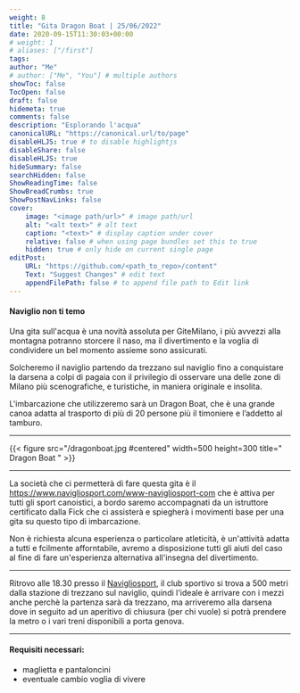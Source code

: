 ```yaml
---
weight: 8
title: "Gita Dragon Boat | 25/06/2022"
date: 2020-09-15T11:30:03+00:00
# weight: 1
# aliases: ["/first"]
tags: 
author: "Me"
# author: ["Me", "You"] # multiple authors
showToc: false
TocOpen: false
draft: false
hidemeta: true
comments: false
description: "Esplorando l'acqua"
canonicalURL: "https://canonical.url/to/page"
disableHLJS: true # to disable highlightjs
disableShare: false
disableHLJS: true
hideSummary: false
searchHidden: false
ShowReadingTime: false
ShowBreadCrumbs: true
ShowPostNavLinks: false 
cover:
    image: "<image path/url>" # image path/url
    alt: "<alt text>" # alt text
    caption: "<text>" # display caption under cover
    relative: false # when using page bundles set this to true
    hidden: true # only hide on current single page
editPost:
    URL: "https://github.com/<path_to_repo>/content"
    Text: "Suggest Changes" # edit text
    appendFilePath: false # to append file path to Edit link
---
```




#### Naviglio non ti temo 

<!--more--> 
Una gita sull'acqua è una novità assoluta per GiteMilano, i più avvezzi alla montagna potranno storcere il naso, ma il divertimento e la voglia di condividere un bel momento assieme sono assicurati.

Solcheremo il naviglio partendo da trezzano sul naviglio fino a conquistare la darsena a colpi di pagaia con il privilegio di osservare una delle zone di Milano più scenografiche, e turistiche, in maniera originale e insolita.

L'imbarcazione che utilizzeremo sarà un Dragon Boat, che è una grande canoa adatta al trasporto di più di 20 persone più il timoniere e l’addetto al tamburo.

---

{{< figure src="/dragonboat.jpg #centered" width=500 height=300 title=" Dragon Boat " >}}

---
La società che ci permetterà di fare questa gita è il https://www.navigliosport.com/www-navigliosport-com che è attiva per tutti gli sport canoistici, a bordo saremo accompagnati da un istruttore certificato dalla Fick che ci assisterà e spiegherà i movimenti base per una gita su questo tipo di imbarcazione.

Non è richiesta alcuna esperienza o particolare atleticità, è un'attività adatta a tutti e fcilmente afforntabile, avremo a disposizione tutti gli aiuti del caso al fine di fare un'esperienza alternativa all'insegna del divertimento.

---

Ritrovo alle 18.30 presso il  [Navigliosport](https://g.page/navigliosport?share), il club sportivo si trova a 500 metri dalla stazione di trezzano sul naviglio, quindi l'ideale è arrivare con i mezzi anche perchè la partenza sarà da trezzano, ma arriveremo alla darsena dove in seguito ad un aperitivo di chiusura (per chi vuole) si potrà prendere la metro o i vari treni disponibili a porta genova. 

--- 

#### Requisiti necessari:  
- maglietta e pantaloncini 
- eventuale cambio 
voglia di vivere 
